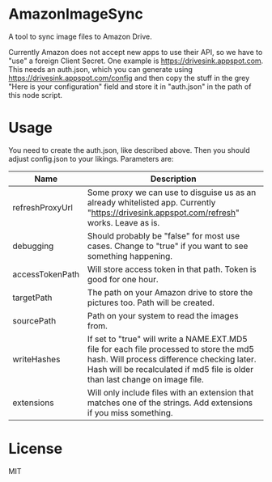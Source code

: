 # AmazonImageSync

A tool to sync image files to Amazon Drive.

Currently Amazon does not accept new apps to use their API, so we have to "use" a foreign Client Secret. One example is https://drivesink.appspot.com.
This needs an auth.json, which you can generate using https://drivesink.appspot.com/config and then copy the stuff in the grey "Here is your configuration" field and store it in
"auth.json" in the path of this node script.

# Usage
You need to create the auth.json, like described above.
Then you should adjust config.json to your likings. Parameters are:

| Name | Description |
| ---- | ----------- |
| refreshProxyUrl | Some proxy we can use to disguise us as an already whitelisted app. Currently "https://drivesink.appspot.com/refresh" works. Leave as is. |
| debugging | Should probably be "false" for most use cases. Change to "true" if you want to see something happening. |
| accessTokenPath | Will store access token in that path. Token is good for one hour. |
| targetPath | The path on your Amazon drive to store the pictures too. Path will be created. |
| sourcePath | Path on your system to read the images from. |
| writeHashes | If set to "true" will write a NAME.EXT.MD5 file for each file processed to store the md5 hash. Will process difference checking later. Hash will be recalculated if md5 file is older than last change on image file. |
| extensions | Will only include files with an extension that matches one of the strings. Add extensions if you miss something. |

# License
MIT
